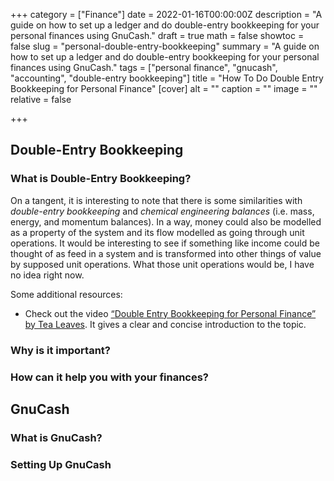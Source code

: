 +++
category = ["Finance"]
date = 2022-01-16T00:00:00Z
description = "A guide on how to set up a ledger and do double-entry bookkeeping for your personal finances using GnuCash."
draft = true
math = false
showtoc = false
slug = "personal-double-entry-bookkeeping"
summary = "A guide on how to set up a ledger and do double-entry bookkeeping for your personal finances using GnuCash."
tags = ["personal finance", "gnucash", "accounting", "double-entry bookkeeping"]
title = "How To Do Double Entry Bookkeeping for Personal Finance"
[cover]
alt = ""
caption = ""
image = ""
relative = false

+++
## Double-Entry Bookkeeping

### What is Double-Entry Bookkeeping?

On a tangent, it is interesting to note that there is some similarities with _double-entry bookkeeping_ and _chemical engineering balances_ (i.e. mass, energy, and momentum balances). In a way, money could also be modelled as a property of the system and its flow modelled as going through unit operations. It would be interesting to see if something like income could be thought of as feed in a system and is transformed into other things of value by supposed unit operations. What those unit operations would be, I have no idea right now.

Some additional resources:

* Check out the video [“](https://youtu.be/lIGJzQw79hg)[Double Entry Bookkeeping for Personal Finance” by Tea Leaves](https://youtu.be/lIGJzQw79hg "Double Entry Bookkeeping for Personal Finance” by Tea Leaves"). It gives a clear and concise introduction to the topic.

### Why is it important?

### How can it help you with your finances?

## GnuCash

### What is GnuCash?

### Setting Up GnuCash